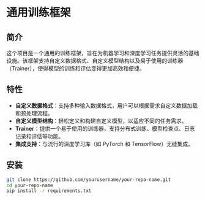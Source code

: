 # 通用训练框架

## 简介

这个项目是一个通用的训练框架，旨在为机器学习和深度学习任务提供灵活的基础设施。该框架支持自定义数据格式、自定义模型结构以及易于使用的训练器（Trainer），使得模型的训练和评估变得更加高效和便捷。

## 特性

- **自定义数据格式**：支持多种输入数据格式，用户可以根据需求自定义数据加载和预处理流程。
- **自定义模型结构**：轻松定义和构建自定义模型，以适应不同的任务需求。
- **Trainer**：提供一个易于使用的训练器，支持分布式训练、模型检查点、日志记录和评估等功能。
- **集成支持**：与流行的深度学习库（如 PyTorch 和 TensorFlow）无缝集成。

## 安装

```bash
git clone https://github.com/yourusername/your-repo-name.git
cd your-repo-name
pip install -r requirements.txt